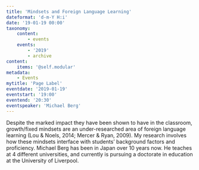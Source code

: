 ```yaml
---
title: 'Mindsets and Foreign Language Learning'
dateformat: 'd-m-Y H:i'
date: '19-01-19 00:00'
taxonomy:
    content:
        - events
    events:
        - '2019'
        - archive
content:
    items: '@self.modular'
metadata:
    - Events
mytitle: 'Page Label'
eventdate: '2019-01-19'
eventstart: '19:00'
eventend: '20:30'
eventspeaker: 'Michael Berg'
---
```


Despite the marked impact they have been shown to have in the classroom, growth/fixed mindsets are an under-researched area of foreign language learning (Lou & Noels, 2014; Mercer & Ryan, 2009).  My research involves how these mindsets interface with students’ background factors and proficiency.
Michael Berg has been in Japan over 10 years now. He teaches at 4 different universities, and currently is pursuing a doctorate in education at the University of Liverpool.

